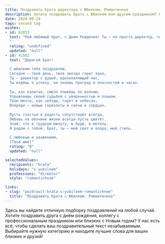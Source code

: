 ```yaml
---
title: Поздравить брата директора с Юбилеем. Романтичное
description: Хотите поздравить брата с Юбилеем или другим праздником? Наш ИИ создаст незабываемое поздравление, а вы обязательно выделитесь среди других.  
date: 2024-09-24
tags: second tag
wishes:
- id: 82053
  text: "Мой любимый брат, с Днем Рождения! Ты – не просто директор, ты –  рулевой нашего семейного корабля, ведущий нас к светлым горизонтам. Пусть твоя душа всегда будет полна творческих идей, а сердце –  нежностью и любовью. Счастья тебе, брат, и огромной, неисчерпаемой силы!
  "
  rating: "undefined"
  updated: "null"
- id: 41502
  text: "Дорогой брат!
  
  С юбилеем тебя поздравляю,
  Сегодня — твой день, твоя звезда горит ярко,
  Ты — директор с душой, вдохновляющий нас,
  Ты ведёшь к успеху, не знаешь преград и опасностей в часах.
  
  Ты, как капитан, смело плывёшь по волнам,
  Управляешь своей судьбой с уверенностью и планом.
  Твои мечты, как звёзды, горят в небесах,
  Впереди — новые горизонты и свечи в сердцах.
  
  Пусть счастье и радость сопутствуют всегда,
  Любовь на обочине жизни всегда пусть цветёт.
  Знай, что в трудную минуту, в бурю, в метель,
  Я рядом с тобой, брат, ты — мой свет и опора, мой стиль.
  
  С любовью и уважением,
  [Твоё имя]"
  rating: "0"
  updated: "null"

selectedValues:
  recipients: "brata"
  holidays: "s-yubileem"
  professions: "direktor"
  style: "romantichnoe"

links:
- slug: "pozdravit-brata-s-yubileem-romantichnoe"
  title: "Поздравить брата с Юбилеем. Романтичное"
---
```


Здесь вы найдете отличную подборку поздравлений на любой случай. 
Хотите поздравить друга с днём рождения, коллегу с профессиональным праздником или близких с Новым годом? У нас есть всё, чтобы сделать ваш поздравительный текст незабываемым. Выбирайте нужную категорию и находите лучшие слова для ваших близких и друзей!
